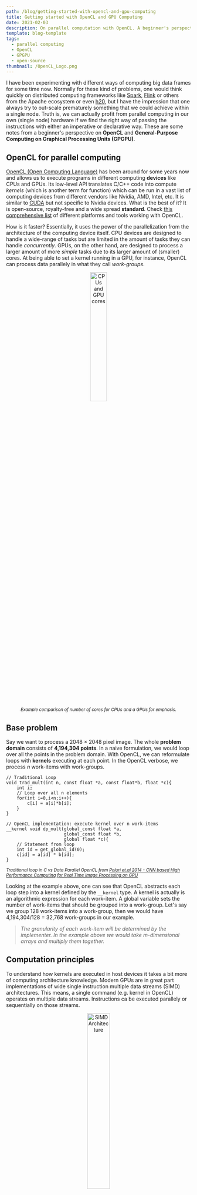 ```yaml
---
path: /blog/getting-started-with-opencl-and-gpu-computing
title: Getting started with OpenCL and GPU Computing
date: 2021-02-03
description: On parallel computation with OpenCL. A beginner's perspective
template: blog-template
tags:
  - parallel computing
  - OpenCL
  - GPGPU
  - open-source
thumbnail: /OpenCL_Logo.png
---
```


I have been experimenting with different ways of computing big data frames for some time now. Normally for these kind of problems, one would think quickly on distributed computing frameworks like [Spark](https://spark.apache.org/), [Flink](https://flink.apache.org/) or others from the Apache ecosystem or even [h20](https://www.h2o.ai/products/h2o/), but I have the impression that one always try to out-scale prematurely something that we could achieve within a single node. Truth is, we can actually profit from parallel computing in our own (single node) hardware if we find the right way of passing the instructions with either an imperative or declarative way. These are some notes from a beginner's perspective on **OpenCL** and **General-Purpose Computing on Graphical Processing Units (GPGPU)**.

## OpenCL for parallel computing

[OpenCL (Open Computing Language)](https://www.khronos.org/opencl/) has been around for some years now and allows us to execute programs in different computing **devices** like CPUs and GPUs. Its low-level API translates C/C++ code into compute *kernels* (which is another term for function) which can be run in a vast list of computing devices from different vendors like Nvidia, AMD, Intel, etc. It is similar to [CUDA](https://developer.nvidia.com/cuda-zone) but not specific to Nvidia devices. What is the best of it? It is open-source, royalty-free and a wide spread **standard**. Check [this comprehensive list](https://github.com/OpenCL/OpenCL/blob/master/OpenCL.md) of different platforms and tools working with OpenCL. 

How is it faster? Essentially, it uses the power of the parallelization from the architecture of the computing device itself. CPU devices are designed to handle a wide-range of tasks but are limited in the amount of tasks they can handle *concurrently*. GPUs, on the other hand, are designed to process a larger amount of more *simple* tasks due to its larger amount of (smaller) cores. At being able to set a kernel running in a GPU, for instance, OpenCL can process data parallely in what they call *work-groups*.

<div align ="center">

<img src="https://i.ibb.co/rtVZ2GZ/cpu-gpu.png" alt="CPUs and GPU cores" width="30%"/>

*<small>Example comparison of number of cores for CPUs and a GPUs for emphasis.</small>*

</div>

## Base problem

Say we want to process a 2048 $\times$ 2048 pixel image. The whole **problem domain** consists of **4,194,304 points**. In a naive formulation, we would loop over all the points in the problem domain. With OpenCL, we can reformulate loops with **kernels** executing at each point. In the OpenCL verbose, we process $n$ work-items with work-groups. 

```c{numberLines:false}
// Traditional Loop
void trad_mult(int n, const float *a, const float*b, float *c){
    int i;
    // Loop over all n elements
    for(int i=0,i<n;i++){
        c[i] = a[i]*b[i];
    }
}
```

```opencl{numberLines:false}
// OpenCL implementation: execute kernel over n work-items
__kernel void dp_mult(global_const float *a, 
                      global_const float *b, 
                      global float *c){
    // Statement from loop
    int id = get_global_id(0);
    c[id] = a[id] * b[id];
}

```

*<small>Traditional loop in C vs Data Parallel OpenCL from [Poluri et.al 2014 - CNN based High Performance Computing for Real Time Image Processing on GPU](https://www.researchgate.net/publication/261984960_CNN_Based_High_Performance_Computing_for_Real_Time_Image_Processing_on_GPU)</small>*

</div>

Looking at the example above, one can see that OpenCL abstracts each loop step into a kernel defined by the `__kernel` type. A kernel is actually is an algorithmic expression for each work-item. A global variable sets the number of work-items that should be grouped into a work-group. Let's say we group 128 work-items into a work-group, then we would have 4,194,304/128 = 32,768 work-groups in our example.

> *The granularity of each work-item will be determined by the implementer. In the example above we would take m-dimensional arrays and multiply them together.*

## Computation principles

To understand how kernels are executed in host devices it takes a bit more of computing architecture knowledge. Modern GPUs are in great part implementations of wide single instruction multiple data streams (SIMD) architectures. This means, a single command (e.g. kernel in OpenCL) operates on multiple data streams. Instructions ca be executed parallely or sequentially on those streams.   

<div align="center">

<img src="https://upload.wikimedia.org/wikipedia/commons/2/21/SIMD.svg" alt="SIMD Architecture" width="35%"/>

*<small>SIMD Computer Architecture from [Flynn's taxonomy](https://en.wikipedia.org/wiki/Flynn%27s_taxonomy)</small>*
</div>

## Higher Level APIs: PyOpenCL

There are also implementations in other high-level languages like Python. The implementation is called [PyOpenCL](https://documen.tician.de/pyopencl/) and I will give some example implementations in the future. For now, here is a really good presentation at a PyCon 2018:

<div align="center">

[![pyOpenCL](https://img.youtube.com/vi/hqieYt9sXPU/0.jpg)](https://www.youtube.com/watch?v=hqieYt9sXPU "pyOpenCL")

*<small align="center">Gordon Inggs talking about PyOpenCL at the [PyCon South Africa 2018](https://www.youtube.com/watch?v=hqieYt9sXPU)</small>*
</div>


## Resources

- [Linux setup](https://wiki.tiker.net/OpenCLHowTo/)
- [Khronos OpenCL Blog](https://www.khronos.org/blog/tags/tag/opencl)
- [OpenCL: A Hands-on Introduction](https://www.nersc.gov/assets/pubs_presos/MattsonTutorialSC14.pdf)
- [OpenCL for programming shared memory multicore CPUs](https://www.diva-portal.org/smash/get/diva2:628242/FULLTEXT01.pdf)